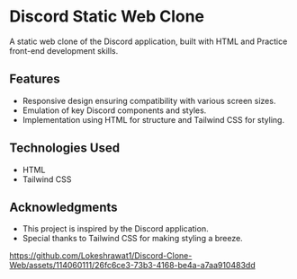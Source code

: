 # Discord Static Web Clone

A static web clone of the Discord application, built with HTML and Practice front-end development skills.

## Features

- Responsive design ensuring compatibility with various screen sizes.
- Emulation of key Discord components and styles.
- Implementation using HTML for structure and Tailwind CSS for styling.

## Technologies Used

- HTML
- Tailwind CSS

## Acknowledgments

- This project is inspired by the Discord application.
- Special thanks to Tailwind CSS for making styling a breeze.


https://github.com/Lokeshrawat1/Discord-Clone-Web/assets/114060111/26fc6ce3-73b3-4168-be4a-a7aa910483dd


